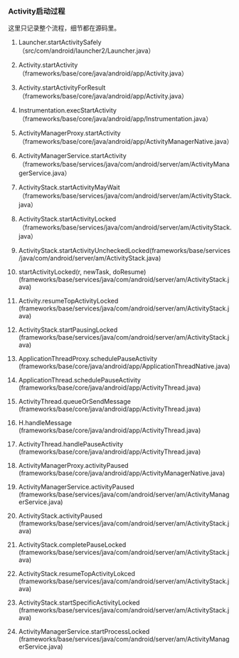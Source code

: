 ### Activity启动过程

这里只记录整个流程，细节都在源码里。

1. Launcher.startActivitySafely（src/com/android/launcher2/Launcher.java）

2. Activity.startActivity（frameworks/base/core/java/android/app/Activity.java）

3. Activity.startActivityForResult（frameworks/base/core/java/android/app/Activity.java）

4. Instrumentation.execStartActivity（frameworks/base/core/java/android/app/Instrumentation.java）

5. ActivityManagerProxy.startActivity（frameworks/base/core/java/android/app/ActivityManagerNative.java）

6. ActivityManagerService.startActivity（frameworks/base/services/java/com/android/server/am/ActivityManagerService.java）

7. ActivityStack.startActivityMayWait（frameworks/base/services/java/com/android/server/am/ActivityStack.java）

8. ActivityStack.startActivityLocked（frameworks/base/services/java/com/android/server/am/ActivityStack.java）

9. ActivityStack.startActivityUncheckedLocked(frameworks/base/services/java/com/android/server/am/ActivityStack.java)

10. startActivityLocked(r, newTask, doResume)  (frameworks/base/services/java/com/android/server/am/ActivityStack.java)

11. Activity.resumeTopActivityLocked (frameworks/base/services/java/com/android/server/am/ActivityStack.java)

12. ActivityStack.startPausingLocked (frameworks/base/services/java/com/android/server/am/ActivityStack.java)

13. ApplicationThreadProxy.schedulePauseActivity  (frameworks/base/core/java/android/app/ApplicationThreadNative.java)

14. ApplicationThread.schedulePauseActivity  (frameworks/base/core/java/android/app/ActivityThread.java)

15. ActivityThread.queueOrSendMessage (frameworks/base/core/java/android/app/ActivityThread.java)

16. H.handleMessage (frameworks/base/core/java/android/app/ActivityThread.java)

17. ActivityThread.handlePauseActivity (frameworks/base/core/java/android/app/ActivityThread.java)

18. ActivityManagerProxy.activityPaused  (frameworks/base/core/java/android/app/ActivityManagerNative.java)

19. ActivityManagerService.activityPaused (frameworks/base/services/java/com/android/server/am/ActivityManagerService.java)

20. ActivityStack.activityPaused  (frameworks/base/services/java/com/android/server/am/ActivityStack.java)

21. ActivityStack.completePauseLocked  (frameworks/base/services/java/com/android/server/am/ActivityStack.java)

22. ActivityStack.resumeTopActivityLokced  (frameworks/base/services/java/com/android/server/am/ActivityStack.java)

23.  ActivityStack.startSpecificActivityLocked  (frameworks/base/services/java/com/android/server/am/ActivityStack.java)

24. ActivityManagerService.startProcessLocked  (frameworks/base/services/java/com/android/server/am/ActivityManagerService.java)